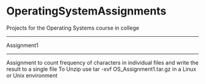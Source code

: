 # OperatingSystemAssignments
Projects for the Operating Systems course in college

_____________
Assignment1
_____________
Assignment to count frequency of characters in individual files and write the result to a single file
To Unzip use tar -xvf OS_Assignment1.tar.gz in a Linux or Unix environment
